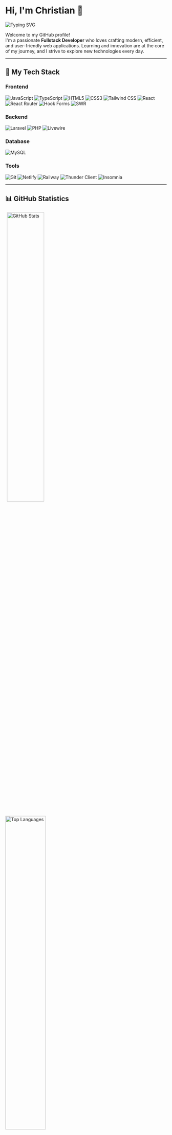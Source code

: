 # Hi, I'm Christian 👋  

![Typing SVG](https://readme-typing-svg.herokuapp.com?font=Fira+Code&weight=500&size=25&pause=1000&color=3B88C3&width=435&lines=Full+Stack+Developer;Engineering+Student;Passionate+about+Technology)

Welcome to my GitHub profile!  
I'm a passionate **Fullstack Developer** who loves crafting modern, efficient, and user-friendly web applications. Learning and innovation are at the core of my journey, and I strive to explore new technologies every day.

---

## 🚀 My Tech Stack  

### Frontend  
![JavaScript](https://img.shields.io/badge/JavaScript-F7DF1E?style=for-the-badge&logo=javascript&logoColor=black) 
![TypeScript](https://img.shields.io/badge/TypeScript-007ACC?style=for-the-badge&logo=typescript&logoColor=white)
![HTML5](https://img.shields.io/badge/HTML5-E34F26?style=for-the-badge&logo=html5&logoColor=white) 
![CSS3](https://img.shields.io/badge/CSS3-1572B6?style=for-the-badge&logo=css3&logoColor=white) 
![Tailwind CSS](https://img.shields.io/badge/Tailwind_CSS-06B6D4?style=for-the-badge&logo=tailwindcss&logoColor=white)
![React](https://img.shields.io/badge/React-20232A?style=for-the-badge&logo=react&logoColor=61DAFB)
![React Router](https://img.shields.io/badge/React_Router-CA4245?style=for-the-badge&logo=react-router&logoColor=white)
![Hook Forms](https://img.shields.io/badge/React_Hook_Forms-EC5990?style=for-the-badge&logo=react-hook-form&logoColor=white)
![SWR](https://img.shields.io/badge/SWR-007ACC?style=for-the-badge&logo=swr&logoColor=white)

### Backend  
![Laravel](https://img.shields.io/badge/Laravel-FF2D20?style=for-the-badge&logo=laravel&logoColor=white)  ![PHP](https://img.shields.io/badge/PHP-777BB4?style=for-the-badge&logo=php&logoColor=white)  ![Livewire](https://img.shields.io/badge/Livewire-4E56A6?style=for-the-badge&logo=livewire&logoColor=white)  

### Database  
![MySQL](https://img.shields.io/badge/MySQL-4479A1?style=for-the-badge&logo=mysql&logoColor=white)  

### Tools  
![Git](https://img.shields.io/badge/Git-F05032?style=for-the-badge&logo=git&logoColor=white)  ![Netlify](https://img.shields.io/badge/Netlify-00C7B7?style=for-the-badge&logo=netlify&logoColor=white)  ![Railway](https://img.shields.io/badge/Railway-0B0D0E?style=for-the-badge&logo=railway&logoColor=white)  ![Thunder Client](https://img.shields.io/badge/Thunder_Client-146BE4?style=for-the-badge&logoColor=white)  ![Insomnia](https://img.shields.io/badge/Insomnia-5849BE?style=for-the-badge&logo=insomnia&logoColor=white)  

---

## 📊 GitHub Statistics  


  <img src="https://github-readme-stats.vercel.app/api?username=Chriss-267&show_icons=true&theme=radical&count_private=true&hide=prs" alt="GitHub Stats" style="width: 48%; margin: 1%;">

  <img src="https://github-readme-stats.vercel.app/api/top-langs/?username=Chriss-267&layout=compact&theme=radical" alt="Top Languages" style="width: 50%;">


---


## 🌐 Connect with Me  
<div align="center">
  <a href="https://www.linkedin.com/in/christian-eduardo-monterrosa-portillo-460916332/">
    <img src="https://img.shields.io/badge/LinkedIn-0077B5?style=for-the-badge&logo=linkedin&logoColor=white" alt="LinkedIn">
  </a>
  <a href="https://www.instagram.com/your-instagram/">
    <img src="https://img.shields.io/badge/Instagram-E4405F?style=for-the-badge&logo=instagram&logoColor=white" alt="Instagram">
  </a>
  <a href="https://portfolio-web-chris.netlify.app/">
    <img src="https://img.shields.io/badge/Portfolio-24292F?style=for-the-badge&logo=githubpages&logoColor=white" alt="Portfolio">
  </a>
  <a href="mailto:christianmonterrosaportillo@gmail.com">
    <img src="https://img.shields.io/badge/Email-D14836?style=for-the-badge&logo=gmail&logoColor=white" alt="Email">
  </a>
</div>

---




